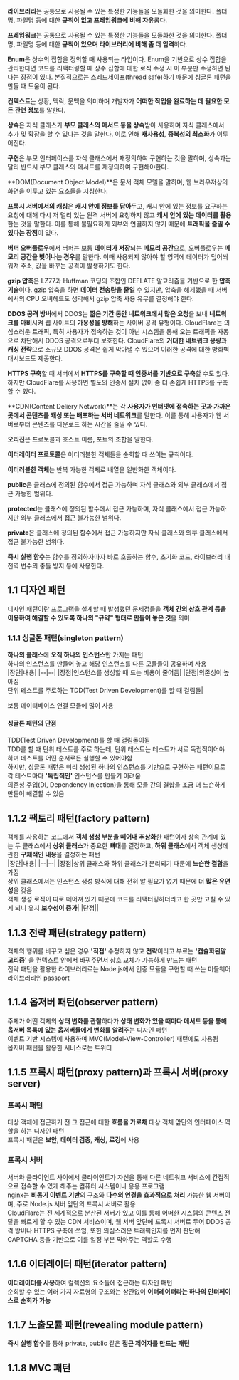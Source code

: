 **라이브러리**는 공통으로 사용될 수 있는 특정한 기능들을 모듈화한 것을 의미한다. 폴더명, 파일명 등에 대한 **규칙이 없고 프레임워크에 비해 자유**롭다.  

**프레임워크**는 공통으로 사용될 수 있는 특정한 기능들을 모듈화한 것을 의미한다. 폴더명, 파일명 등에 대한 **규칙이 있으며 라이브러리에 비해 좀 더 엄격**하다.  

**Enum**은 상수의 집합을 정의할 때 사용되는 타입이다. Enum을 기반으로 상수 집합을 관리한다면 코드를 리팩터링할 때 상수 집합에 대한 로직 수정 시 이 부분만 수정하면 된다는 장점이 있다. 본질적으로는 스레드세이프(thread safe)하기 때문에 싱글톤 패턴을 만들 때 도움이 된다.  

**컨텍스트**는 상황, 맥락, 문맥을 의미하며 개발자가 **어떠한 작업을 완료하는 데 필요한 모든 관련 정보**를 말한다.  

**상속**은 자식 클래스가 **부모 클래스의 매서드 등을 상속**받아 사용하며 자식 클래스에서 추가 및 확장을 할 수 있다는 것을 말한다. 이로 인해 **재사용성**, **중복성의 최소화**가 이루어진다.  

**구현**은 부모 인터페이스를 자식 클래스에서 재정의하여 구현하는 것을 말하며, 상속과는 달리 반드시 부모 클래스의 메서드를 재정의하여 구현해야한다.  

**DOM(Document Object Model)**은 문서 객체 모델을 말하며, 웹 브라우저상의 화면을 이루고 있는 요소들을 지칭한다.  

**프록시 서버에서의 캐싱**은 **캐시 안에 정보를 담아**두고, 캐시 안에 있는 정보를 요구하는 요청에 대해 다시 저 멀리 있는 원격 서버에 요청하지 않고 **캐시 안에 있는 데이터를 활용**한는 것을 말한다. 이를 통해 불필요하게 외부와 연결하지 않기 때문에 **트래픽을 줄일 수 있다는 장점**이 있다.  

**버퍼 오버플로우**에서 버퍼는 보통 **데이터가 저장**되는 **메모리 공간**으로, 오버플로우는 **메모리 공간을 벗어나는 경우**를 말한다. 이때 사용되지 않아야 할 영역에 데이터가 덮어씌워져 주소, 값을 바꾸는 공격이 발생하기도 한다.  

**gzip 압축**은 LZ77과 Huffman 코딩의 조합인 DEFLATE 알고리즘을 기반으로 한 **압축 기술**이다. gzip 압축을 하면 **데이터 전송량을 줄일** 수 있지만, 압축을 해제했을 때 서버에서의 CPU 오버헤드도 생각해서 gzip 압축 사용 유무를 결정해야 한다.  

**DDOS 공격 방버**에서 DDOS는 **짧은 기간 동안 네트워크에서 많은 요청**을 보내 **네트워크를 마비**시켜 웹 사이트의 **가용성을 방해**하는 사이버 공격 유형이다. CloudFlare는 의심스러운 트래픽, 특히 사용자가 접속하는 것이 아닌 시스템을 통해 오는 트래픽을 자동으로 차단해서 DDOS 공격으로부터 보호한다. CloudFlare의 **거대한 네트워크 용량**과 **캐싱 전략**으로 소규모 DDOS 공격은 쉽게 막아낼 수 있으며 이러한 공격에 대한 방화벽 대시보드도 제공한다.  

**HTTPS 구축**할 때 서버에서 **HTTPS를 구축할 때 인증서를 기반으로 구축**할 수도 있다. 하지만 CloudFlare를 사용하면 별도의 인증서 설치 없이 좀 더 손쉽게 HTTPS를 구축할 수 있다.  

**CDN(Content Deliery Network)**는 각 **사용자가 인터넷에 접속하는 곳과 가까운 곳에서 콘텐츠를 캐싱 또는 배포하는 서버 네트워크**를 말한다. 이를 통해 사용자가 웹 서버로부터 콘텐츠를 다운로드 하는 시간을 줄일 수 있다.  

**오리진**은 프로토콜과 호스트 이름, 포트의 조합을 말한다.  

**이터레이터 프로토콜**은 이터러블한 객체들을 순회할 때 쓰이는 규칙이다.  

**이터러블한 객체**는 반복 가능한 객체로 배열을 일반화한 객체이다.  

**public**은 클래스에 정의된 함수에서 접근 가능하며 자식 클래스와 외부 클래스에서 접근 가능한 범위다.  

**protected**는 클래스에 정의된 함수에서 접근 가능하며, 자식 클래스에서 접근 가능하지만 외부 클래스에서 접근 불가능한 범위다.  

**private**은 클래스에 정의된 함수에서 접근 가능하지만 자식 클래스와 외부 클래스에서 접근 불가능한 범위다.  

**즉시 실행 함수**는 함수를 정의하자마자 바로 호출하는 함수, 초기화 코드, 라이브러리 내 전역 변수의 충돌 방지 등에 사용한다.  

## 1.1 디자인 패턴  
디자인 패턴이란 프로그램을 설계할 때 발생했던 문제점들을 **객체 간의 상호 관계 등을 이용하여 해결할 수 있도록 하나의 "규약" 형태로 만들어 놓은 것**을 의미  

### 1.1.1 싱글톤 패턴(singleton pattern)  
**하나의 클래스**에 **오직 하나의 인스턴스**만 가지는 패턴  
하나의 인스턴스를 만들어 놓고 해당 인스턴스를 다른 모듈들이 공유하며 사용  
|장단|내용|
|--|--|
|장점|인스턴스를 생성할 때 드는 비용이 줄어듬|
|단점|의존성이 높아짐<br>단위 테스트를 주로하는 TDD(Test Driven Development)를 할 때 걸림돌|

보통 데이터베이스 연결 모듈에 많이 사용  

#### 싱글톤 패턴의 단점  
TDD(Test Driven Development)를 할 때 걸림돌이됨  
TDD를 할 때 단위 테스트를 주로 하는데, 단위 테스트는 테스트가 서로 독립적이어야 하며 테스트를 어떤 순서로든 실행할 수 있어야함  
하지만, 싱글톤 패턴은 미리 생성된 하나의 인스턴스를 기반으로 구현하는 패턴이므로 각 테스트마다 **'독립적인'** 인스턴스를 만들기 어려움  
의존성 주입(DI, Dependency Injection)을 통해 모듈 간의 결합을 조금 더 느슨하게 만들어 해결할 수 있음  

## 1.1.2 팩토리 패턴(factory pattern)  
객체를 사용하는 코드에서 **객체 생성 부분을 떼어내 추상화**한 패턴이자 상속 관계에 있는 두 클래스에서 **상위 클래스**가 중요한 **뼈대**를 결정하고, **하위 클래스**에서 객체 생성에 관한 **구체적인 내용**을 결정하는 패턴  
|장단|내용|
|--|--|
|장점|상위 클래스와 하위 클래스가 분리되기 때문에 **느슨한 결합**을 가짐<br>상위 클래스에서는 인스턴스 생성 방식에 대해 전혀 알 필요가 없기 때문에 더 **많은 유연성**을 갖음<br>객체 생성 로직이 따로 떼어져 있기 때문에 코드를 리팩터링하더라고 한 곳만 고칠 수 있게 되니 유지 **보수성이 증가**|
|단점||

## 1.1.3 전략 패턴(strategy pattern)  
객체의 행위를 바꾸고 싶은 경우 **'직접'** 수정하지 않고 **전략**이라고 부르는 **'캡슐화된알고리즘'** 을 컨텍스트 안에서 바꿔주면서 상호 교체가 가능하게 만드는 패턴  
전략 패턴을 활용한 라이브러리로는 Node.js에서 인증 모듈을 구현할 때 쓰는 미들웨어 라이브러리인 passport

## 1.1.4 옵저버 패턴(observer pattern)  
주체가 어떤 객체의 **상태 변화를 관찰**하다가 **상태 변화가 있을 때마다 메서드 등을 통해 옵저버 목록에 있는 옵저버들에게 변화를 알려**주는 디자인 패턴  
이벤트 기반 시스템에 사용하며 MVC(Model-View-Controller) 패턴에도 사용됨  
옵저버 패턴을 활용한 서비스로는 트위터  

## 1.1.5 프록시 패턴(proxy pattern)과 프록시 서버(proxy server)  

### 프록시 패턴
대상 객체에 접근하기 전 그 접근에 대한 **흐름을 가로채** 대상 객체 앞단의 인터페이스 역할을 하는 디자인 패턴  
프록시 패턴은 **보안**, **데이터 검증**, **캐싱**, **로깅**에 사용  

### 프록시 서버  
서버와 클라이언트 사이에서 클라이언트가 자신을 통해 다른 네트워크 서비스에 간접적으로 접속할 수 있게 해주는 컴퓨터 시스템이나 응용 프로그램  
nginx는 **비동기 이벤트 기반**의 구조와 **다수의 연결을 효과적으로 처리** 가능한 웹 서버이며, 주로 Node.js 서버 앞단의 프록시 서버로 활용  
CloudFlare는 전 세계적으로 분산된 서버가 있고 이를 통해 어떠한 시스템의 콘텐츠 전달을 빠르게 할 수 있는 CDN 서비스이며, 웹 서버 앞단에 프록시 서버로 두어 DDOS 공격 방버나 HTTPS 구축에 쓰임, 또한 의심스러운 트래픽인지를 먼저 판단해 CAPTCHA 등을 기반으로 이를 일정 부분 막아주는 역할도 수행  

## 1.1.6 이터레이터 패턴(iterator pattern)  
**이터레이터를 사용**하여 컬렉션의 요소들에 접근하는 디자인 패턴  
순회할 수 있는 여러 가지 자료형의 구조와는 상관없이 **이터레이터라는 하나의 인터페이스로 순회가 가능**  

## 1.1.7 노출모듈 패턴(revealing module pattern)  
**즉시 실행 함수**를 통해 private, public 같은 **접근 제어자를 만드는 패턴**  

## 1.1.8 MVC 패턴